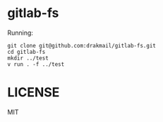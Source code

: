 # gitlab-fs

Running:

```
git clone git@github.com:drakmail/gitlab-fs.git
cd gitlab-fs
mkdir ../test
v run . -f ../test
```

# LICENSE

MIT